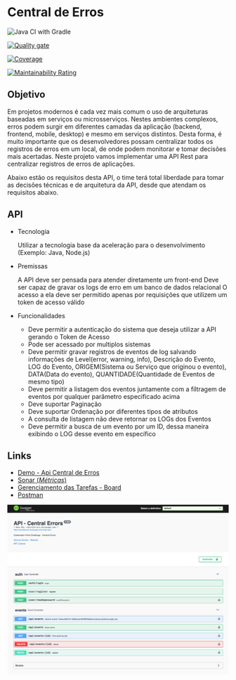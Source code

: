 # Central de Erros

![Java CI with Gradle](https://github.com/acelera-codenation/erros-center/workflows/Java%20CI%20with%20Gradle/badge.svg)

[![Quality gate](https://sonarcloud.io/api/project_badges/quality_gate?project=acelera-codenation_erros-center&branch=master)](https://sonarcloud.io/dashboard?id=acelera-codenation_erros-center)

[![Coverage](https://sonarcloud.io/api/project_badges/measure?project=acelera-codenation_erros-center&metric=coverage)](https://sonarcloud.io/dashboard?id=acelera-codenation_erros-center)

[![Maintainability Rating](https://sonarcloud.io/api/project_badges/measure?project=acelera-codenation_erros-center&metric=sqale_rating)](https://sonarcloud.io/dashboard?id=acelera-codenation_erros-center)

## Objetivo

Em projetos modernos é cada vez mais comum o uso de arquiteturas baseadas em serviços ou microsserviços. Nestes ambientes complexos, erros podem surgir em diferentes camadas da aplicação (backend, frontend, mobile, desktop) e mesmo em serviços distintos. Desta forma, é muito importante que os desenvolvedores possam centralizar todos os registros de erros em um local, de onde podem monitorar e tomar decisões mais acertadas. Neste projeto vamos implementar uma API Rest para centralizar registros de erros de aplicações.

Abaixo estão os requisitos desta API, o time terá total liberdade para tomar as decisões técnicas e de arquitetura da API, desde que atendam os requisitos abaixo.

## API

- Tecnologia
    
    Utilizar a tecnologia base da aceleração para o desenvolvimento (Exemplo: Java, Node.js)
- Premissas
    
    A API deve ser pensada para atender diretamente um front-end
    Deve ser capaz de gravar os logs de erro em um banco de dados relacional
    O acesso a ela deve ser permitido apenas por requisições que utilizem um token de acesso válido

- Funcionalidades
    
    - Deve permitir a autenticação do sistema que deseja utilizar a API gerando o Token de Acesso
    - Pode ser acessado por multiplos sistemas
    - Deve permitir gravar registros de eventos de log salvando informações de Level(error, warning, info), Descrição do Evento, LOG do Evento, ORIGEM(Sistema ou Serviço que originou o evento), DATA(Data do evento), QUANTIDADE(Quantidade de Eventos de mesmo tipo)
    - Deve permitir a listagem dos eventos juntamente com a filtragem de eventos por qualquer parâmetro especificado acima
    - Deve suportar Paginação
    - Deve suportar Ordenação por diferentes tipos de atributos
    - A consulta de listagem não deve retornar os LOGs dos Eventos
    - Deve permitir a busca de um evento por um ID, dessa maneira exibindo o LOG desse evento em específico
    
    
## Links

 - [Demo - Api Central de Erros](https://centralerrors.herokuapp.com) 
 - [Sonar (_Métricas_)](https://sonarcloud.io/dashboard?id=acelera-codenation_erros-center)
 - [Gerenciamento das Tarefas - Board](https://github.com/orgs/acelera-codenation/projects/1) 
 - [Postman](https://samuelsantos-dev.postman.co/collections/1130955-57bc8d31-fda0-4ae3-b7e3-3080ed91fc75?version=latest&workspace=ba1f86a7-4d07-4597-bcc3-b23c3c58956a)

![Alt Text](./docs/demo.png)